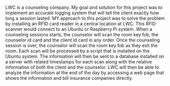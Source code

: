 LWC is a counseling company. My goal and solution for this project was to implement an accurate logging system that will tell the client exactly how long a session lasted. 
MY approach to this project was to solve the problem by installing an RFID card reader in a central location at LWC. This RFID scanner would connect to an Ubuntu or Raspberry Pi system. When a counseling sessions starts, the counselor will scan the room key fob, the counselor id card and the client id card in any order. Once the counseling session is over, the counselor will scan the room key fob as they exit the room. Each scan will be processed by a script that is installed on the Ubuntu system. The information will then be sent to a database installed on a server with related timestamps for each scan along with the relative information of both the client and the counselor. LWC will then be able to analyze the information at the end of the day by accessing a web page that shows the information and bill insurance companies directly.
